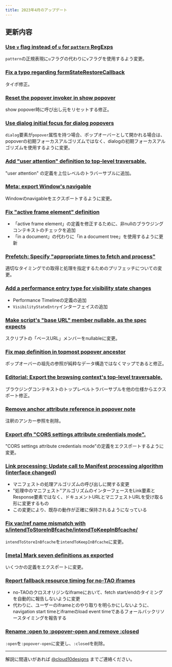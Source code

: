 ```yaml
---
title: 2023年4月のアップデート
---
```


## 更新内容

### [Use `v` flag instead of `u` for `pattern` RegExps](https://github.com/whatwg/html/pull/7908)

`pattern`の正規表現に`u`フラグの代わりに`v`フラグを使用するよう変更。

### [Fix a typo regarding formStateRestoreCallback](https://github.com/whatwg/html/pull/9130)

タイポ修正。

### [Reset the popover invoker in show popover](https://github.com/whatwg/html/pull/9186)

show popover時に呼び出し元をリセットする修正。

### [Use dialog initial focus for dialog popovers](https://github.com/whatwg/html/pull/9121)

`dialog`要素が`popover`属性を持つ場合、ポップオーバーとして開かれる場合は、popoverの初期フォーカスアルゴリズムではなく、dialogの初期フォーカスアルゴリズムを使用するように変更。

### [Add "user attention" definition to top-level traversable.](https://github.com/whatwg/html/pull/8466)

"user attention" の定義を上位レベルのトラバーサブルに追加。

### [Meta: export Window's navigable](https://github.com/whatwg/html/pull/9229)

Windowのnavigableをエクスポートするように変更。

### [Fix "active frame element" definition](https://github.com/whatwg/html/pull/9139)

- 「active frame element」の定義を修正するために、非nullのブラウジングコンテキストのチェックを追加
- 「in a document」の代わりに「in a document tree」を使用するように更新

### [Prefetch: Specify "appropriate times to fetch and process"](https://github.com/whatwg/html/pull/9223)

適切なタイミングでの取得と処理を指定するためのプリフェッチについての変更。

### [Add a performance entry type for visibility state changes](https://github.com/whatwg/html/pull/8206)

- Performance Timelineの定義の追加
- `VisibilityStateEntry`インターフェイスの追加

### [Make script's "base URL" member nullable, as the spec expects](https://github.com/whatwg/html/pull/9209)

スクリプトの「ベースURL」メンバーをnullableに変更。

### [Fix map definition in topmost popover ancestor](https://github.com/whatwg/html/pull/9190)

ポップオーバーの祖先の参照が純粋なデータ構造ではなくマップであると修正。

### [Editorial: Export the browsing context's top-level traversable.](https://github.com/whatwg/html/pull/9185)

ブラウジングコンテキストのトップレベルトラバーサブルを他の仕様からエクスポート修正。

### [Remove anchor attribute reference in popover note](https://github.com/whatwg/html/pull/9141)

注釈のアンカー参照を削除。

### [Export dfn "CORS settings attribute credentials mode".](https://github.com/whatwg/html/pull/9204)

"CORS settings attribute credentials mode"の定義をエクスポートするように変更。

### [Link processing: Update call to Manifest processing algorithm (interface changed)](https://github.com/whatwg/html/pull/8754)

- マニフェストの処理アルゴリズムの呼び出しに関する変更
- "処理中のマニフェスト"アルゴリズムのインターフェースをLink要素とResponse要素ではなく、ドキュメントURLとマニフェストURLを受け取る形に変更するもの
- この変更により、既存の動作が正確に保持されるようになっている

### [Fix var/ref name mismatch with s/intendToStoreInBfcache/intendToKeepInBfcache/](https://github.com/whatwg/html/pull/9170)

`intendToStoreInBfcache`を`intendToKeepInBfcache`に変更。

### [[meta] Mark seven definitions as exported](https://github.com/whatwg/html/pull/9163)

いくつかの定義をエクスポートに変更。

### [Report fallback resource timing for no-TAO iframes](https://github.com/whatwg/html/pull/8643)

- no-TAOのクロスオリジンなiframeにおいて、fetch start/endのタイミングを自動的に報告しないように変更
- 代わりに、ユーザーのiframeとのやり取りを明らかにしないように、navigation start timeとiframeのload event timeであるフォールバックリソースタイミングを報告する

### [Rename :open to :popover-open and remove :closed](https://github.com/whatwg/html/pull/9077)

`:open`を`:popover-open`に変更し、`:closed`を削除。

---

解説に間違いがあれば [@cloud10designs](https://twitter.com/cloud10designs) までご連絡ください。
